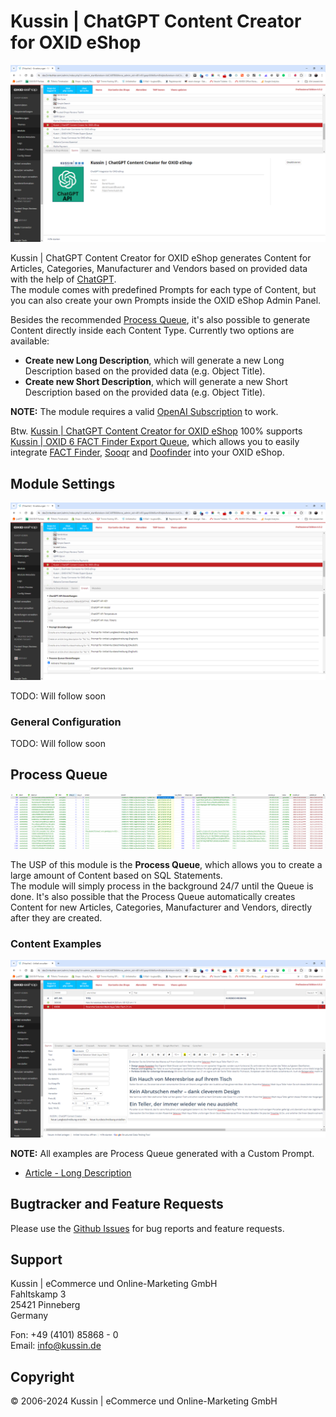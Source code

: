 # Kussin | ChatGPT Content Creator for OXID eShop

![OXID 6 Admin > Module > ChatGPT Content Creator > Main Tab](docs/img/Module_ChatGPT_Main.png)

Kussin | ChatGPT Content Creator for OXID eShop generates Content for Articles, Categories, Manufacturer and Vendors
based on provided data with the help of [ChatGPT](https://chat.openai.com/).<br>
The module comes with predefined Prompts for each type of Content, but you can also create your own Prompts inside the
OXID eShop Admin Panel.

Besides the recommended [Process Queue](https://github.com/kussin/OxidChatGptContentCreator/blob/dev/USER_GUIDE.md#process-queue), 
it's also possible to generate Content directly inside each Content Type. Currently two options are available:

* **Create new Long Description**, which will generate a new Long Description based on the provided data (e.g. Object Title).
* **Create new Short Description**, which will generate a new Short Description based on the provided data (e.g. Object Title).

**NOTE:** The module requires a valid [OpenAI Subscription](https://platform.openai.com/) to work.

Btw. [Kussin | ChatGPT Content Creator for OXID eShop](https://github.com/kussin/OxidChatGptContentCreator) 100% supports
[Kussin | OXID 6 FACT Finder Export Queue](https://github.com/kussin/OxidFactFinderExportQueue), which allows you to 
easily integrate [FACT Finder](https://www.fact-finder.de/), [Sooqr](https://www.sooqr.com/) and [Doofinder](https://www.doofinder.com/) 
into your OXID eShop.

## Module Settings

![OXID 6 Admin > Module > ChatGPT Content Creator > Settings Tab](docs/img/Module_ChatGPT_Settings.png)

TODO: Will follow soon

### General Configuration

TODO: Will follow soon

## Process Queue

![OXID 6 Database > Table `kussin_chatgpt_content_creator_queue`](docs/img/Module_ChatGPT_Queue.png)

The USP of this module is the **Process Queue**, which allows you to create a large amount of Content based on SQL Statements.<br>
The module will simply process in the background 24/7 until the Queue is done. It's also possible that the Process Queue
automatically creates Content for new Articles, Categories, Manufacturer and Vendors, directly after they are created.

### Content Examples

![OXID 6 Admin > Manage Articles > Articles > Main Tab > WYSIWYG](docs/img/Module_ChatGPT_Description.png)

**NOTE:** All examples are Process Queue generated with a Custom Prompt.

* [Article - Long Description](docs/examples/oxartextends_oxlongdesc.html)

## Bugtracker and Feature Requests

Please use the [Github Issues](https://github.com/kussin/OxidChatGptContentCreator/issues) for bug reports and feature requests.

## Support

Kussin | eCommerce und Online-Marketing GmbH<br>
Fahltskamp 3<br>
25421 Pinneberg<br>
Germany

Fon: +49 (4101) 85868 - 0<br>
Email: info@kussin.de

## Copyright

&copy; 2006-2024 Kussin | eCommerce und Online-Marketing GmbH